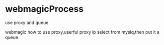 # webmagicProcess
use proxy and queue

webmagic how to use proxy,userful proxy ip select from myslq,then put it a queue
